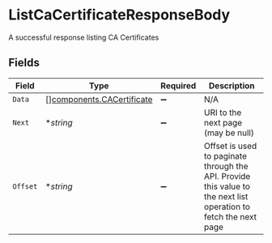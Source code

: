 # ListCaCertificateResponseBody

A successful response listing CA Certificates


## Fields

| Field                                                                                                            | Type                                                                                                             | Required                                                                                                         | Description                                                                                                      |
| ---------------------------------------------------------------------------------------------------------------- | ---------------------------------------------------------------------------------------------------------------- | ---------------------------------------------------------------------------------------------------------------- | ---------------------------------------------------------------------------------------------------------------- |
| `Data`                                                                                                           | [][components.CACertificate](../../models/components/cacertificate.md)                                           | :heavy_minus_sign:                                                                                               | N/A                                                                                                              |
| `Next`                                                                                                           | **string*                                                                                                        | :heavy_minus_sign:                                                                                               | URI to the next page (may be null)                                                                               |
| `Offset`                                                                                                         | **string*                                                                                                        | :heavy_minus_sign:                                                                                               | Offset is used to paginate through the API. Provide this value to the next list operation to fetch the next page |